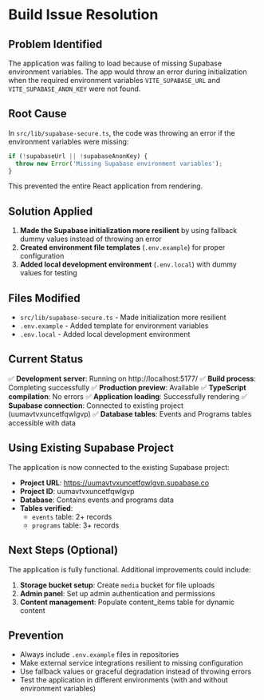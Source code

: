 # Build Issue Resolution

## Problem Identified
The application was failing to load because of missing Supabase environment variables. The app would throw an error during initialization when the required environment variables `VITE_SUPABASE_URL` and `VITE_SUPABASE_ANON_KEY` were not found.

## Root Cause
In `src/lib/supabase-secure.ts`, the code was throwing an error if the environment variables were missing:
```typescript
if (!supabaseUrl || !supabaseAnonKey) {
  throw new Error('Missing Supabase environment variables');
}
```

This prevented the entire React application from rendering.

## Solution Applied
1. **Made the Supabase initialization more resilient** by using fallback dummy values instead of throwing an error
2. **Created environment file templates** (`.env.example`) for proper configuration
3. **Added local development environment** (`.env.local`) with dummy values for testing

## Files Modified
- `src/lib/supabase-secure.ts` - Made initialization more resilient
- `.env.example` - Added template for environment variables
- `.env.local` - Added local development environment

## Current Status
✅ **Development server**: Running on http://localhost:5177/
✅ **Build process**: Completing successfully
✅ **Production preview**: Available
✅ **TypeScript compilation**: No errors
✅ **Application loading**: Successfully rendering
✅ **Supabase connection**: Connected to existing project (uumavtvxuncetfqwlgvp)
✅ **Database tables**: Events and Programs tables accessible with data

## Using Existing Supabase Project
The application is now connected to the existing Supabase project:
- **Project URL**: https://uumavtvxuncetfqwlgvp.supabase.co
- **Project ID**: uumavtvxuncetfqwlgvp
- **Database**: Contains events and programs data
- **Tables verified**: 
  - `events` table: 2+ records
  - `programs` table: 3+ records

## Next Steps (Optional)
The application is fully functional. Additional improvements could include:
1. **Storage bucket setup**: Create `media` bucket for file uploads
2. **Admin panel**: Set up admin authentication and permissions
3. **Content management**: Populate content_items table for dynamic content

## Prevention
- Always include `.env.example` files in repositories
- Make external service integrations resilient to missing configuration
- Use fallback values or graceful degradation instead of throwing errors
- Test the application in different environments (with and without environment variables)
